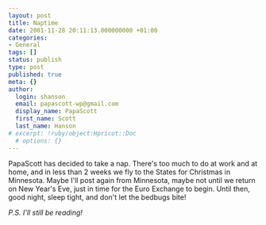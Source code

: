 ```yaml
---
layout: post
title: Naptime
date: 2001-11-28 20:11:13.000000000 +01:00
categories:
- General
tags: []
status: publish
type: post
published: true
meta: {}
author:
  login: shanson
  email: papascott-wp@gmail.com
  display_name: PapaScott
  first_name: Scott
  last_name: Hanson
# excerpt: !ruby/object:Hpricot::Doc
  # options: {}
---
```

<p>PapaScott has decided to take a nap. There's too much to do at work and at home, and in less than 2 weeks we fly to the States for Christmas in Minnesota. Maybe I'll post again from Minnesota, maybe not until we return on New Year's Eve, just in time for the Euro Exchange to begin. Until then, good night, sleep tight, and don't let the bedbugs bite!</p>
<p><i>P.S. I'll still be reading!</i></p>
